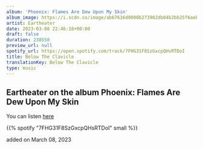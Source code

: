 ```yaml
---
album: 'Phoenix: Flames Are Dew Upon My Skin'
album_image: https://i.scdn.co/image/ab67616d0000b273982db04b2bb25f6aeba8f883
artist: Eartheater
date: 2023-03-08 22:46:18+00:00
draft: false
duration: 238558
preview_url: null
spotify_url: https://open.spotify.com/track/7FHG31F8SzGxcpQHsRTDoI
title: Below The Clavicle
translationKey: Below The Clavicle
type: music
---
```


## Eartheater on the album Phoenix: Flames Are Dew Upon My Skin

You can listen [here](https://open.spotify.com/track/7FHG31F8SzGxcpQHsRTDoI)

{{% spotify "7FHG31F8SzGxcpQHsRTDoI" small %}}

added on March 08, 2023